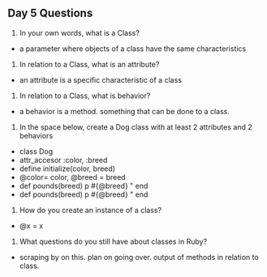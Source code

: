 ## Day 5 Questions

1. In your own words, what is a Class?
- a parameter where objects of a class have the same characteristics

1. In relation to a Class, what is an attribute?
- an attribute is a specific characteristic of a class
1. In relation to a Class, what is behavior?
- a behavior is a method. something that can be done to a class.
1. In the space below, create a Dog class with at least 2 attributes and 2 behaviors
- class Dog
- attr_accesor :color, :breed
- define initialize(color, breed)
- @color= color, @breed = breed
-    def pounds(breed)
     p #{@breed} "
   end
-  def pounds(breed)
     p #{@breed} "
   end
1. How do you create an instance of a class?
- @x = x
1. What questions do you still have about classes in Ruby?
- scraping by on this. plan on going over. output of methods in relation to class.
